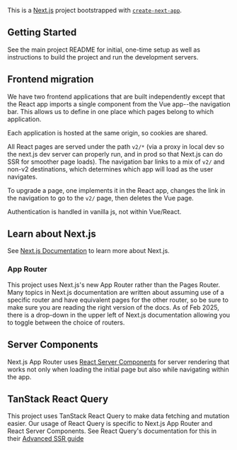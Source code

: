 This is a [Next.js](https://nextjs.org) project bootstrapped with [`create-next-app`](https://nextjs.org/docs/pages/api-reference/create-next-app).

## Getting Started

See the main project README for initial, one-time setup as well as instructions
to build the project and run the development servers.

## Frontend migration

We have two frontend applications that are built independently except that the
React app imports a single component from the Vue app--the navigation bar.
This allows us to define in one place which pages belong to which application.

Each application is hosted at the same origin, so cookies are shared.

All React pages are served under the path `v2/*` (via a proxy in local dev so
the next.js dev server can properly run, and in prod so that Next.js can do SSR
for smoother page loads). The navigation bar links to a mix of `v2/` and non-v2
destinations, which determines which app will load as the user navigates.

To upgrade a page, one implements it in the React app, changes the link in the
navigation to go to the `v2/` page, then deletes the Vue page.

Authentication is handled in vanilla js, not within Vue/React.

## Learn about Next.js

See [Next.js Documentation][next] to learn more about Next.js.

[next]: https://nextjs.org/docs

### App Router

This project uses Next.js's new App Router rather than the Pages Router. Many
topics in Next.js documentation are written about assuming use of a specific
router and have equivalent pages for the other router, so be sure to make sure
you are reading the right version of the docs. As of Feb 2025, there is a
drop-down in the upper left of Next.js documentation allowing you to toggle
between the choice of routers.

## Server Components

Next.js App Router uses [React Server Components][rsc] for server rendering that works
not only when loading the initial page but also while navigating within the app.

[rsc]: https://react.dev/reference/rsc/server-components

## TanStack React Query

This project uses TanStack React Query to make data fetching and mutation
easier. Our usage of React Query is specific to Next.js App Router and
React Server Components. See React Query's documentation for this in their
[Advanced SSR guide][rq-ssr]

[rq-ssr]: https://tanstack.com/query/latest/docs/framework/react/guides/advanced-ssr

